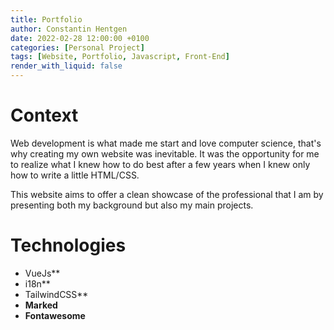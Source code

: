 ```yaml
---
title: Portfolio
author: Constantin Hentgen
date: 2022-02-28 12:00:00 +0100
categories: [Personal Project]
tags: [Website, Portfolio, Javascript, Front-End]
render_with_liquid: false
---
```


# Context

Web development is what made me start and love computer science, that's why creating my own website was inevitable. It was the opportunity for me to realize what I knew how to do best after a few years when I knew only how to write a little HTML/CSS.

This website aims to offer a clean showcase of the professional that I am by presenting both my background but also my main projects.

# Technologies

- VueJs\*\*
- i18n\*\*
- TailwindCSS\*\*
- **Marked**
- **Fontawesome**
